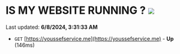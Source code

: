 # IS MY WEBSITE RUNNING ? [![](https://img.shields.io/static/v1?label=Sponsor&message=%E2%9D%A4&logo=GitHub&color=%23fe8e86)](https://github.com/sponsors/Youssef-Lehmam)

Last updated: **6/8/2024, 3:31:33 AM**

- `GET` [https://youssefservice.me](https://youssefservice.me) - **Up** (146ms)
